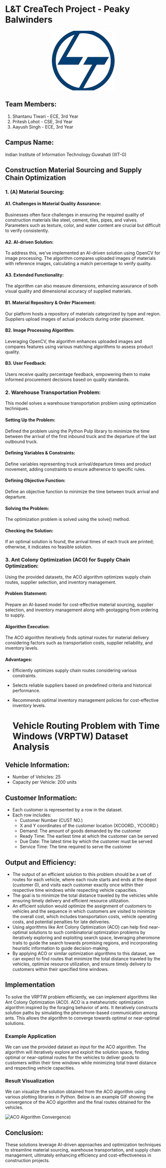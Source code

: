 # L&T CreaTech Project - Peaky Balwinders
<p align="center">
  <img src="https://github.com/shantanu49001/L-T/blob/main/logo.png" alt="L&T CreaTech Logo">
</p>


## Team Members:
1. Shantanu Tiwari - ECE, 3rd Year
2. Pritesh Lohot - CSE, 3rd Year
3. Aayush Singh - ECE, 3rd Year

## Campus Name:
Indian Institute of Information Technology Guwahati (IIIT-G)

## Construction Material Sourcing and Supply Chain Optimization

### 1. (A) Material Sourcing:
#### A1. Challenges in Material Quality Assurance:
Businesses often face challenges in ensuring the required quality of construction materials like steel, cement, tiles, pipes, and valves. Parameters such as texture, color, and water content are crucial but difficult to verify consistently.

#### A2. AI-driven Solution:
To address this, we've implemented an AI-driven solution using OpenCV for image processing. The algorithm compares uploaded images of materials with reference images, calculating a match percentage to verify quality.

#### A3. Extended Functionality:
The algorithm can also measure dimensions, enhancing assurance of both visual quality and dimensional accuracy of supplied materials.

#### B1. Material Repository & Order Placement:
Our platform hosts a repository of materials categorized by type and region. Suppliers upload images of actual products during order placement.

#### B2. Image Processing Algorithm:
Leveraging OpenCV, the algorithm enhances uploaded images and compares features using various matching algorithms to assess product quality.

#### B3. User Feedback:
Users receive quality percentage feedback, empowering them to make informed procurement decisions based on quality standards.

### 2. Warehouse Transportation Problem:
This model solves a warehouse transportation problem using optimization techniques.

#### Setting Up the Problem:
Defined the problem using the Python Pulp library to minimize the time between the arrival of the first inbound truck and the departure of the last outbound truck.

#### Defining Variables & Constraints:
Define variables representing truck arrival/departure times and product movement, adding constraints to ensure adherence to specific rules.

#### Defining Objective Function:
Define an objective function to minimize the time between truck arrival and departure.

#### Solving the Problem:
The optimization problem is solved using the solve() method.

#### Checking the Solution:
If an optimal solution is found, the arrival times of each truck are printed; otherwise, it indicates no feasible solution.

### 3. Ant Colony Optimization (ACO) for Supply Chain Optimization:
Using the provided datasets, the ACO algorithm optimizes supply chain routes, supplier selection, and inventory management.

#### Problem Statement:
Prepare an AI-based model for cost-effective material sourcing, supplier selection, and inventory management along with geotagging from ordering to supply.

#### Algorithm Execution:
The ACO algorithm iteratively finds optimal routes for material delivery considering factors such as transportation costs, supplier reliability, and inventory levels.

#### Advantages:
- Efficiently optimizes supply chain routes considering various constraints.
- Selects reliable suppliers based on predefined criteria and historical performance.
- Recommends optimal inventory management policies for cost-effective inventory levels.

  # Vehicle Routing Problem with Time Windows (VRPTW) Dataset Analysis

## Vehicle Information:

- Number of Vehicles: 25
- Capacity per Vehicle: 200 units

## Customer Information:

- Each customer is represented by a row in the dataset.
- Each row includes:
  - Customer Number (CUST NO.)
  - X and Y coordinates of the customer location (XCOORD., YCOORD.)
  - Demand: The amount of goods demanded by the customer
  - Ready Time: The earliest time at which the customer can be served
  - Due Date: The latest time by which the customer must be served
  - Service Time: The time required to serve the customer

## Output and Efficiency:

- The output of an efficient solution to this problem should be a set of routes for each vehicle, where each route starts and ends at the depot (customer 0), and visits each customer exactly once within their respective time windows while respecting vehicle capacities.
- The goal is to minimize the total distance traveled by the vehicles while ensuring timely delivery and efficient resource utilization.
- An efficient solution would optimize the assignment of customers to vehicles and the sequence in which customers are visited to minimize the overall cost, which includes transportation costs, vehicle operating costs, and potential penalties for late deliveries.
- Using algorithms like Ant Colony Optimization (ACO) can help find near-optimal solutions to such combinatorial optimization problems by iteratively exploring and exploiting search space, leveraging pheromone trails to guide the search towards promising regions, and incorporating heuristic information to guide decision-making.
- By applying ACO or similar optimization algorithms to this dataset, we can expect to find routes that minimize the total distance traveled by the vehicles, optimize resource utilization, and ensure timely delivery to customers within their specified time windows.

## Implementation

To solve the VRPTW problem efficiently, we can implement algorithms like Ant Colony Optimization (ACO). ACO is a metaheuristic optimization algorithm inspired by the foraging behavior of ants. It iteratively constructs solution paths by simulating the pheromone-based communication among ants. This allows the algorithm to converge towards optimal or near-optimal solutions.

### Example Application

We can use the provided dataset as input for the ACO algorithm. The algorithm will iteratively explore and exploit the solution space, finding optimal or near-optimal routes for the vehicles to deliver goods to customers within their time windows while minimizing total travel distance and respecting vehicle capacities.

### Result Visualization

We can visualize the solution obtained from the ACO algorithm using various plotting libraries in Python. Below is an example GIF showing the convergence of the ACO algorithm and the final routes obtained for the vehicles.

![ACO Algorithm Convergence](path/to/aco_convergence.gif))

## Conclusion:
These solutions leverage AI-driven approaches and optimization techniques to streamline material sourcing, warehouse transportation, and supply chain management, ultimately enhancing efficiency and cost-effectiveness in construction projects.
